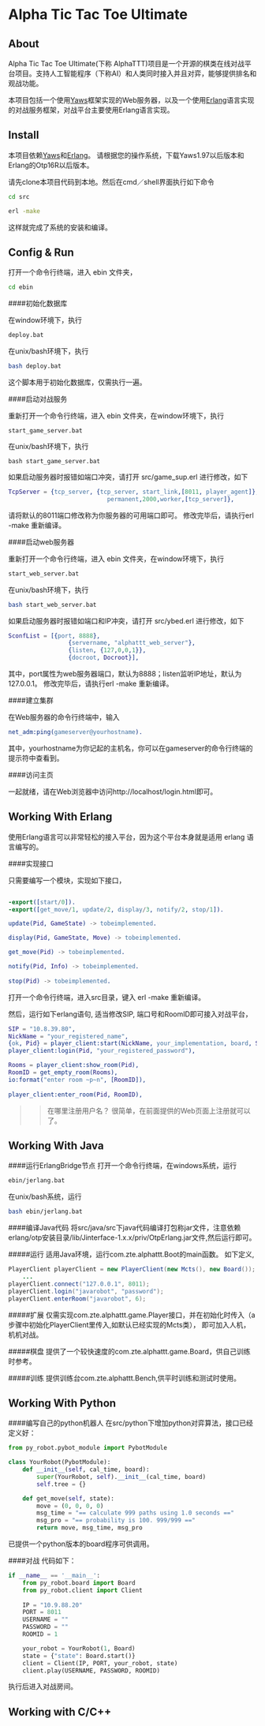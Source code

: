 Alpha Tic Tac Toe Ultimate
=====


About
-----

Alpha Tic Tac Toe Ultimate(下称 AlphaTTT)项目是一个开源的棋类在线对战平台项目。支持人工智能程序（下称AI）和人类同时接入并且对弈，能够提供排名和观战功能。

本项目包括一个使用[Yaws](http://yaws.hyber.org)框架实现的Web服务器，以及一个使用[Erlang](http://www.erlang.org/downloads)语言实现的对战服务框架，对战平台主要使用Erlang语言实现。

Install
-----

本项目依赖[Yaws](http://yaws.hyber.org)和[Erlang](http://www.erlang.org/downloads)。
请根据您的操作系统，下载Yaws1.97以后版本和Erlang的Otp16R以后版本。

请先clone本项目代码到本地。然后在cmd／shell界面执行如下命令

```bash
cd src
```

```bash
erl -make
```

这样就完成了系统的安装和编译。


Config & Run
-----

打开一个命令行终端，进入 ebin 文件夹，

```bash
cd ebin
```

####初始化数据库

在window环境下，执行

```bash
deploy.bat
```

在unix/bash环境下，执行

```bash
bash deploy.bat
```

这个脚本用于初始化数据库，仅需执行一遍。

####启动对战服务

重新打开一个命令行终端，进入 ebin 文件夹，在window环境下，执行

```
start_game_server.bat
```

在unix/bash环境下，执行

```
bash start_game_server.bat
````

如果启动服务器时报错如端口冲突，请打开 src/game_sup.erl 进行修改，如下

```erlang
TcpServer = {tcp_server, {tcp_server, start_link,[8011, player_agent]},
            				permanent,2000,worker,[tcp_server]},
```
            				
请将默认的8011端口修改称为你服务器的可用端口即可。
修改完毕后，请执行erl -make 重新编译。

####启动web服务器

重新打开一个命令行终端，进入 ebin 文件夹，在window环境下，执行

```bash
start_web_server.bat
```

在unix/bash环境下，执行

```bash
bash start_web_server.bat
```

如果启动服务器时报错如端口和IP冲突，请打开 src/ybed.erl 进行修改，如下

```erlang
SconfList = [{port, 8888},
                 {servername, "alphattt_web_server"},
                 {listen, {127,0,0,1}},
                 {docroot, Docroot}],
```
           
其中，port属性为web服务器端口，默认为8888；listen监听IP地址，默认为127.0.0.1。
修改完毕后，请执行erl -make 重新编译。

####建立集群

在Web服务器的命令行终端中，输入

```erlang
net_adm:ping(gameserver@yourhostname).
```

其中，yourhostname为你记起的主机名，你可以在gameserver的命令行终端的提示符中查看到。

####访问主页

一起就绪，请在Web浏览器中访问http://localhost/login.html即可。


Working With Erlang
-----

使用Erlang语言可以非常轻松的接入平台，因为这个平台本身就是适用 erlang 语言编写的。

####实现接口

只需要编写一个模块，实现如下接口，

```erlang

-export([start/0]).
-export([get_move/1, update/2, display/3, notify/2, stop/1]).

update(Pid, GameState) -> tobeimplemented.

display(Pid, GameState, Move) -> tobeimplemented.

get_move(Pid) -> tobeimplemented.

notify(Pid, Info) -> tobeimplemented.
	
stop(Pid) -> tobeimplemented.	

```
打开一个命令行终端，进入src目录，键入 erl -make 重新编译。

然后，运行如下erlang语句, 适当修改SIP, 端口号和RoomID即可接入对战平台，
```erlang
SIP = "10.8.39.80",
NickName = "your_registered_name",
{ok, Pid} = player_client:start(NickName, your_implementation, board, SIP, 8011),
player_client:login(Pid, "your_registered_password"),

Rooms = player_client:show_room(Pid),
RoomID = get_empty_room(Rooms),
io:format("enter room ~p~n", [RoomID]),
	
player_client:enter_room(Pid, RoomID),
```

>> 在哪里注册用户名？ 很简单，在前面提供的Web页面上注册就可以了。

Working With Java
-----

####运行ErlangBridge节点
打开一个命令行终端，在windows系统，运行

```bash
ebin/jerlang.bat
```

在unix/bash系统，运行
```bash
bash ebin/jerlang.bat
```

####编译Java代码
将src/java/src下java代码编译打包称jar文件，注意依赖 erlang/otp安装目录/lib/Jinterface-1.x.x/priv/OtpErlang.jar文件,然后运行即可。

#####运行
适用Java环境，运行com.zte.alphattt.Boot的main函数。
如下定义,

```java
PlayerClient playerClient = new PlayerClient(new Mcts(), new Board());
	...
playerClient.connect("127.0.0.1", 8011);
playerClient.login("javarobot", "password");
playerClient.enterRoom("javarobot", 6);
```

#####扩展
仅需实现com.zte.alphattt.game.Player接口，并在初始化时传入（a步骤中初始化PlayerClient里传入,如默认已经实现的Mcts类），
即可加入人机，机机对战。

#####棋盘
提供了一个较快速度的com.zte.alphattt.game.Board，供自己训练时参考。

#####训练
提供训练台com.zte.alphattt.Bench,供平时训练和测试时使用。


Working With Python
-----

####编写自己的python机器人
在src/python下增加python对弈算法，接口已经定义好：

```python
from py_robot.pybot_module import PybotModule

class YourRobot(PybotModule):
    def __init__(self, cal_time, board):
        super(YourRobot, self).__init__(cal_time, board)
        self.tree = {}

    def get_move(self, state):
        move = (0, 0, 0, 0)
        msg_time = "== calculate 999 paths using 1.0 seconds =="
        msg_pro = "== probability is 100. 999/999 =="
        return move, msg_time, msg_pro
```

已提供一个python版本的board程序可供调用。

####对战
代码如下：

```python
if __name__ == '__main__':
    from py_robot.board import Board
    from py_robot.client import Client
    
    IP = "10.9.88.20"
    PORT = 8011
    USERNAME = ""
    PASSWORD = ""
    ROOMID = 1

    your_robot = YourRobot(1, Board)
    state = {"state": Board.start()}
    client = Client(IP, PORT, your_robot, state)
    client.play(USERNAME, PASSWORD, ROOMID)
```

执行后进入对战房间。

Working with C/C++
-----

